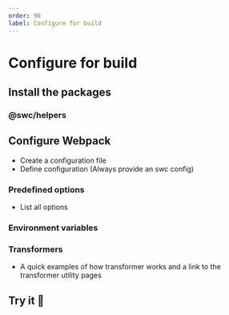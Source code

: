 ```yaml
---
order: 90
label: Configure for build
---
```


# Configure for build

## Install the packages

### @swc/helpers

## Configure Webpack

- Create a configuration file
- Define configuration (Always provide an swc config)

### Predefined options

- List all options

### Environment variables

### Transformers

- A quick examples of how transformer works and a link to the transformer utility pages

## Try it :rocket:
